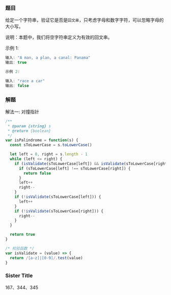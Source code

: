 <!--
abbrlink: l4ufh7pc
-->

### 题目

给定一个字符串，验证它是否是`回文串`，只考虑字母和数字字符，可以忽略字母的大小写。

说明：本题中，我们将空字符串定义为有效的回文串。

示例 1:

```js
输入: "A man, a plan, a canal: Panama"
输出: true
```

```js
示例 2:

输入: "race a car"
输出: false
```

### 解题

解法一: 对撞指针

```js
/**
 * @param {string} s
 * @return {boolean}
 */
var isPalindrome = function(s) {
  const sToLowerCase = s.toLowerCase()

  let left = 0, right = s.length - 1
  while (left <= right) {
    if (isValidate(sToLowerCase[left]) && isValidate(sToLowerCase[right])) {
      if (sToLowerCase[left] !== sToLowerCase[right]) {
        return false
      }
      left++
      right--
    }
    if (!isValidate(sToLowerCase[left])) {
      left++
    }
    if (!isValidate(sToLowerCase[right])) {
      right--
    }
  }

  return true
}

/* 校验函数 */
var isValidate = (value) => {
  return /[a-z]|[0-9]/.test(value)
}
```

### Sister Title

167、344、345